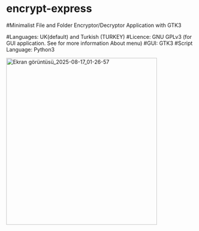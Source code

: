# encrypt-express
#Minimalist File and Folder Encryptor/Decryptor Application with GTK3

#Languages: UK(default) and Turkish (TURKEY)
#Licence: GNU GPLv3 (for GUI application. See for more information About menu)
#GUI: GTK3
#Script Language: Python3

<img width="402" height="446" alt="Ekran görüntüsü_2025-08-17_01-26-57" src="https://github.com/user-attachments/assets/39d1a704-f77a-4e60-84a4-10b6a1b726dc" />


